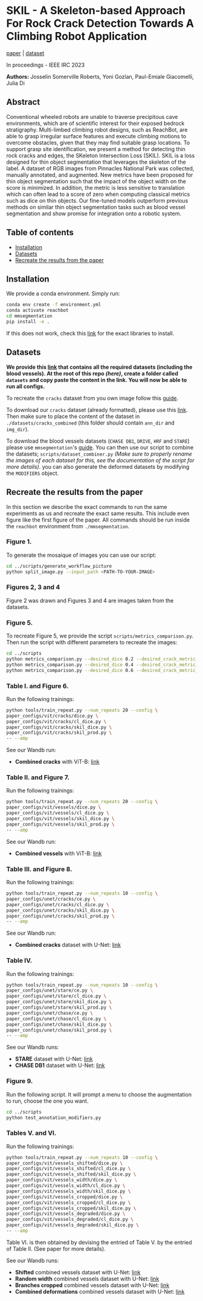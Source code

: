 # SKIL - A Skeleton-based Approach For Rock Crack Detection Towards A Climbing Robot Application
[paper](TODO) | [dataset](https://drive.google.com/drive/u/1/folders/17sY12DDCa3HJtsfwxTCeC6LKFZa3lUii)

In proceedings - IEEE IRC 2023

**Authors:** Josselin Somerville Roberts, Yoni Gozlan, Paul-Emiale Giacomelli, Julia Di

## Abstract 
Conventional wheeled robots are unable to traverse precipitous cave environments, which are of scientific interest for their exposed bedrock stratigraphy. Multi-limbed climbing robot designs, such as ReachBot, are able to grasp irregular surface features and execute climbing motions to overcome obstacles, given that they may find suitable grasp locations. To support grasp site identification, we present a method for detecting thin rock cracks and edges, the SKeleton Intersection Loss (SKIL). SKIL is a loss designed for thin object segmentation that leverages the skeleton of the label. A dataset of RGB images from Pinnacles National Park was collected, manually annotated, and augmented. New metrics have been proposed for thin object segmentation such that the impact of the object width on the score is minimized. In addition, the metric is less sensitive to translation which can often lead to a score of zero when computing classical metrics such as dice on thin objects. Our fine-tuned models outperform previous methods on similar thin object segmentation tasks such as blood vessel segmentation and show promise for integration onto a robotic system.


## Table of contents
* [Installation](#installation)
* [Datasets](#datasets)
* [Recreate the results from the paper](#recreate)

## Installation
We provide a conda environment. Simply run:
```bash
conda env create -f environment.yml
conda activate reachbot
cd mmsegmentation
pip install -e .
```

If this does not work, check this [link](./mmsegmentation/README.md) for the exact libraries to install.

## Datasets
**We provide this [link](https://drive.google.com/drive/folders/1-3A6pQJ-ASxK9UKKm5T2XSwLYLYB8qZV) that contains all the required datasets (including the blood vessels). At the root of this repo *(here)*, create a folder called `datasets` and copy paste the content in the link. You will now be able to run all configs.**


To recreate the `cracks` dataset from you own image follow this [guide](./scripts/README.md).

To download our `cracks` dataset (already formatted), please use this [link](https://drive.google.com/drive/u/1/folders/17sY12DDCa3HJtsfwxTCeC6LKFZa3lUii). Then make sure to place the content of the dataset in `./datasets/cracks_combined` (this folder should contain `ann_dir` and `img_dir`).

To download the blood vessels datasets (`CHASE DB1`, `DRIVE`, `HRF` and `STARE`) please use `mmsegmentation`'s [guide](https://github.com/open-mmlab/mmsegmentation/blob/main/docs/en/user_guides/2_dataset_prepare.md#chase-db1). You can then use our script to combine the datasets; `scripts/dataset_combiner.py` *(Make sure to properly rename the images of each dataset for this, see the documentation of the script for more details)*. you can also generate the deformed datasets by modifying the `MODIFIERS` object.




## <a name="recreate"></a>Recreate the results from the paper

In this section we describe the exact commands to run the same experiments as us and recreate the exact same results. This include even figure like the first figure of the paper. All commands should be run inside the `reachbot` environment from `./mmsegmentation`.

### Figure 1.
To generate the mosaique of images you can use our script:
```bash
cd ../scripts/generate_workflow_picture
python split_image.py --input_path <PATH-TO-YOUR-IMAGE>
```

### Figures 2, 3 and 4
Figure 2 was drawn and Figures 3 and 4 are images taken from the datasets.

### Figure 5.
To recreate Figure 5, we provide the script `scripts/metrics_comparison.py`. Then run the script with different parameters to recreate the images:
```bash
cd ../scripts
python metrics_comparison.py --desired_dice 0.2 --desired_crack_metric_diff 0.2 --output_path metric_images_2
python metrics_comparison.py --desired_dice 0.4 --desired_crack_metric_diff 0.2 --output_path metric_images_4
python metrics_comparison.py --desired_dice 0.6 --desired_crack_metric_diff 0.2 --output_path metric_images_6
```

### Table I. and Figure 6.
Run the following trainings:
```bash
python tools/train_repeat.py --num_repeats 20 --config \
paper_configs/vit/cracks/dice.py \
paper_configs/vit/cracks/cl_dice.py \
paper_configs/vit/cracks/skil_dice.py \
paper_configs/vit/cracks/skil_prod.py \
-- --amp
```
See our Wandb run:
* **Combined cracks** with ViT-B: [link](https://wandb.ai/single-shot-robot/cracks_combined_segmentation_prod?workspace=user-)

### Table II. and Figure 7.
Run the following trainings:
```bash
python tools/train_repeat.py --num_repeats 20 --config \
paper_configs/vit/vessels/dice.py \
paper_configs/vit/vessels/cl_dice.py \
paper_configs/vit/vessels/skil_dice.py \
paper_configs/vit/vessels/skil_prod.py \
-- --amp
```
See our Wandb run:
* **Combined vessels** with ViT-B: [link](https://wandb.ai/single-shot-robot/vessels_combined_segmentation_prod?workspace=user-josselin)

### Table III. and Figure 8.
Run the following trainings:
```bash
python tools/train_repeat.py --num_repeats 10 --config \
paper_configs/unet/cracks/ce.py \
paper_configs/unet/cracks/cl_dice.py \
paper_configs/unet/cracks/skil_dice.py \
paper_configs/unet/cracks/skil_prod.py \
-- --amp
```
See our Wandb run:
* **Combined cracks** dataset with U-Net: [link](https://wandb.ai/single-shot-robot/CRACKS_segmentation_prod?workspace=user-)

### Table IV.
Run the following trainings:
```bash
python tools/train_repeat.py --num_repeats 10 --config \
paper_configs/unet/stare/ce.py \
paper_configs/unet/stare/cl_dice.py \
paper_configs/unet/stare/skil_dice.py \
paper_configs/unet/stare/skil_prod.py \
paper_configs/unet/chase/ce.py \
paper_configs/unet/chase/cl_dice.py \
paper_configs/unet/chase/skil_dice.py \
paper_configs/unet/chase/skil_prod.py \
-- --amp
```
See our Wandb runs:
* **STARE** dataset with U-Net: [link](https://wandb.ai/single-shot-robot/STARE_segmentation_prod?workspace=user-)
* **CHASE DB1** dataset with U-Net: [link](https://wandb.ai/single-shot-robot/CHASE_segmentation_prod?workspace=user-)

### Figure 9.
Run the following script. It will prompt a menu to choose the augmentation to run, choose the one you want.
```bash
cd ../scripts
python test_annotation_modifiers.py
```

### Tables V. and VI.
Run the following trainings:
```bash
python tools/train_repeat.py --num_repeats 10 --config \
paper_configs/vit/vessels_shifted/dice.py \
paper_configs/vit/vessels_shifted/cl_dice.py \
paper_configs/vit/vessels_shifted/skil_dice.py \
paper_configs/vit/vessels_width/dice.py \
paper_configs/vit/vessels_width/cl_dice.py \
paper_configs/vit/vessels_width/skil_dice.py \
paper_configs/vit/vessels_cropped/dice.py \
paper_configs/vit/vessels_cropped/cl_dice.py \
paper_configs/vit/vessels_cropped/skil_dice.py \
paper_configs/vit/vessels_degraded/dice.py \
paper_configs/vit/vessels_degraded/cl_dice.py \
paper_configs/vit/vessels_degraded/skil_dice.py \
-- --amp
```
Table VI. is then obtained by devising the entried of Table V. by the entried of Table II. (See paper for more details).

See our Wandb runs:
* **Shifted** combined vessels dataset with U-Net: [link](https://wandb.ai/single-shot-robot/vessels_combined_shifted_segmentation_prod?workspace=user-)
* **Random width** combined vessels dataset with U-Net: [link](https://wandb.ai/single-shot-robot/vessels_combined_width_segmentation_prod?workspace=user-)
* **Branches cropped** combined vessels dataset with U-Net: [link](https://wandb.ai/single-shot-robot/vessels_combined_cropped_segmentation_prod?workspace=user-)
* **Combined deformations** combined vessels dataset with U-Net: [link](https://wandb.ai/single-shot-robot/vessels_combined_degraded_segmentation_prod?workspace=user-)



<!-- # Crack

To get the data, check the `scripts` `README` file.

To train a model, check the `mmsegmentation` `README` file. -->

<!-- ## Installation

Run the following commands

```bash
conda create -n reachbot python=3.8
conda activate reachbot
pip install torch==1.7.1+cu110 torchvision==0.8.2+cu110 torchaudio==0.7.2 -f https://download.pytorch.org/whl/torch_stable.html
pip install git+https://github.com/facebookresearch/segment-anything.git
pip install matplotlib
pip install scikit-image
pip install chardet
pip install "labelbox[data]"
pip install tensorboard
pip install git+https://github.com/JosselinSomervilleRoberts/JossPythonToolbox.git
pip install --upgrade --force-reinstall Pillow
```

Verify installation by trying in `python`:

```python
import torch
from toolbox.printing import warn, print_color
if torch.cuda.is_available():
    print_color("CUDA is available", color="green")
else:
    warn("CUDA is not available")
```

Then you can generate the datasets by doing:

1. Create a `config.ini` file: `cp config.example.ini config.ini` and fill `LABELBOX_API_KEY` and `LABELBOX_PROJECT_ID` with your own values.
2. Run `python generate_labelbox_dataset.py` to download the dataset from Labelbox and generate the `datasets/labelbox` folder.
3. Run `python generate_finetuning_dataset.py` to generate the `datasets/finetune` folder _(ready to be used for finetuning)_.

## MMSelfSup

### Installation

Necessitates `python=3.8` and pytorch

Run the following commands

```bash
pip install -U openmim
mim install mmengine
mim install 'mmcv>=2.0.0rc1'
```

Install mmselfsup from source

```bash
cd mmselfsup
pip install -v -e .
```

Verify the installation

```python
import mmselfsup
print(mmselfsup.__version__)
```

Install MMDetection and MMSegmentation

```bash
pip install 'mmdet>=3.0.0rc0' 'mmsegmentation>=1.0.0rc0'
```

### Commands

Pretrain model from existing weights

```bash
python tools/train.py configs/selfsup/mocov3/mocov3_resnet50_8xb512-amp-coslr-100e_reachbot.py --cfg-options model.pretrained=../pretrained_ckpt/mocov3_resnet50_8xb512-amp-coslr-800e_in1k_20220927-e043f51a.pth
```

Pretrain model from scratch

```bash
python tools/train.py configs/selfsup/mocov3/mocov3_resnet50_8xb512-amp-coslr-100e_reachbot.py
``` -->
